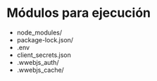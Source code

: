 <h1>Módulos para ejecución</h1>

<ul>
<li>node_modules/</li>
<li>package-lock.json/</li>
<li>.env</li>
<li>client_secrets.json</li>
<li>.wwebjs_auth/</li>
<li>.wwebjs_cache/</li>
</ul>






